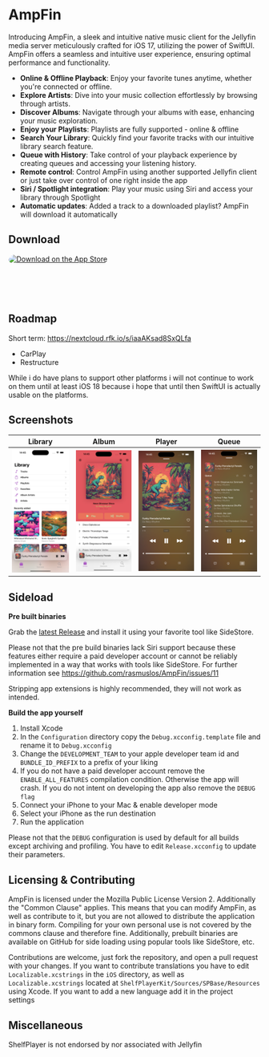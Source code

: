 # AmpFin

Introducing AmpFin, a sleek and intuitive native music client for the Jellyfin media server meticulously crafted for iOS 17, utilizing the power of SwiftUI. AmpFin offers a seamless and intuitive user experience, ensuring optimal performance and functionality.

- **Online & Offline Playback**: Enjoy your favorite tunes anytime, whether you're connected or offline.
- **Explore Artists**: Dive into your music collection effortlessly by browsing through artists.
- **Discover Albums**: Navigate through your albums with ease, enhancing your music exploration.
- **Enjoy your Playlists**: Playlists are fully supported - online & offline
- **Search Your Library**: Quickly find your favorite tracks with our intuitive library search feature.
- **Queue with History**: Take control of your playback experience by creating queues and accessing your listening history.
- **Remote control**: Control AmpFin using another supported Jellyfin client or just take over control of one right inside the app
- **Siri / Spotlight integration**: Play your music using Siri and access your library through Spotlight
- **Automatic updates**: Added a track to a downloaded playlist? AmpFin will download it automatically

## Download

<a href="https://apps.apple.com/de/app/ampfin/id6473753735?itsct=apps_box_badge&amp;itscg=30200" style="display: inline-block; overflow: hidden; border-radius: 13px; width: 250px; height: 83px;"><img src="https://tools.applemediaservices.com/api/badges/download-on-the-app-store/black/en-us?size=250x83&amp;releaseDate=1710288000" alt="Download on the App Store" style="border-radius: 13px; width: 250px; height: 83px;"></a>

## Roadmap

Short term: https://nextcloud.rfk.io/s/iaaAKsad8SxQLfa

- CarPlay
- Restructure

While i do have plans to support other platforms i will not continue to work on them until at least iOS 18 because i hope that until then SwiftUI is actually usable on the platforms.

## Screenshots

| Library | Album | Player | Queue |
| ------------- | ------------- | ------------- | ------------- |
| <img src="/Screenshots/Library.png?raw=true" alt="Library" width="200"/> | <img src="/Screenshots/Album.png?raw=true" alt="Album" width="200"/> | <img src="/Screenshots/Player.png?raw=true" alt="Player" width="200"/>  | <img src="/Screenshots/Queue.png?raw=true" alt="Queue" width="200"/> 

## Sideload

**Pre built binaries**

Grab the [latest Release](https://github.com/rasmuslos/AmpFin/releases/latest) and install it using your favorite tool like SideStore.

Please not that the pre build binaries lack Siri support because these features either require a paid developer account or cannot be reliably implemented in a way that works with tools like SideStore. For further information see https://github.com/rasmuslos/AmpFin/issues/11

Stripping app extensions is highly recommended, they will not work as intended.

**Build the app yourself**

1. Install Xcode
2. In the `Configuration` directory copy the `Debug.xcconfig.template` file and rename it to `Debug.xcconfig`
3. Change the `DEVELOPMENT_TEAM` to your apple developer team id and `BUNDLE_ID_PREFIX` to a prefix of your liking
4. If you do not have a paid developer account remove the `ENABLE_ALL_FEATURES` compilation condition. Otherwise the app will crash. If you do not intent on developing the app also remove the `DEBUG flag`
5. Connect your iPhone to your Mac & enable developer mode
6. Select your iPhone as the run destination
7. Run the application

Please not that the `DEBUG` configuration is used by default for all builds except archiving and profiling. You have to edit `Release.xcconfig` to update their parameters.

## Licensing & Contributing

AmpFin is licensed under the Mozilla Public License Version 2. Additionally the "Common Clause" applies. This means that you can modify AmpFin, as well as contribute to it, but you are not allowed to distribute the application in binary form. Compiling for your own personal use is not covered by the commons clause and therefore fine. Additionally, prebuilt binaries are available on GitHub for side loading using popular tools like SideStore, etc.

Contributions are welcome, just fork the repository, and open a pull request with your changes. If you want to contribute translations you have to edit `Localizable.xcstrings` in the `iOS` directory, as well as `Localizable.xcstrings` located at `ShelfPlayerKit/Sources/SPBase/Resources` using Xcode. If you want to add a new language add it in the project settings

## Miscellaneous

ShelfPlayer is not endorsed by nor associated with Jellyfin
